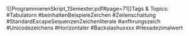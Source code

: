 
![[ProgrammierenSkript_1Semester.pdf#page=71]]Tags & Topics:
   #Tabulatorn
   #beinhaltenBeispieleZeichen
   #Zeilenschaltung
   #StandardEscapeSequenzenZeichenliterale
   #anfhrungszeich
   #Unicodezeichens
   #Horizontaler
   #Backslashuxxxx
   #Hexadezimalwert